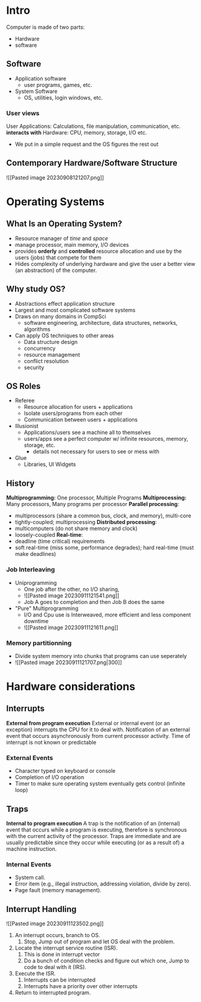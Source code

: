 # Intro
Computer is made of two parts:
- Hardware
- software
## Software
- Application software
	- user programs, games, etc.
- System Software
	- OS, utilities, login windows, etc.

### User views
User Applications: Calculations, file manipulation, communication, etc.
**interacts with**
Hardware: CPU, memory, storage, I/O etc.

- We put in a simple request and the OS figures the rest out

## Contemporary Hardware/Software Structure
![[Pasted image 20230908121207.png]]
# Operating Systems
## What Is an Operating System?
- Resource manager of *time* and *space*
- manage processor, main memory, I/O devices
- provides **orderly** and **controlled** resource allocation and use by the users (jobs) that compete for them
- Hides complexity of underlying hardware and give the user a better view (an abstraction) of the computer.
## Why study OS?
- Abstractions effect application structure
- Largest and most complicated software systems
- Draws on many domains in CompSci
	- software engineering, architecture, data structures, networks, algorithms
- Can apply OS techniques to other areas
	- Data structure design
	- concurrency
	- resource management
	- conflict resolution
	- security
## OS Roles
- Referee
	- Resource allocation for users + applications
	- Isolate users/programs from each other
	- Communication between users + applications
- Illusionist
	- Applications/users see a machine all to themselves
	- users/apps see a perfect computer w/ infinite resources, memory, storage, etc.
		- details not necessary for users to see or mess with
- Glue
	- Libraries, UI Widgets

## History
**Multiprogramming:** One processor, Multiple Programs
**Multiprocessing:** Many processors, Many programs per processor
**Parallel processing**:
- multiprocessors (share a common bus, clock, and memory), multi-core
- tightly-coupled; multiprocessing
**Distributed processing**:
- multicomputers (do not share memory and clock)
- loosely-coupled
**Real-time**:
- deadline (time critical) requirements
- soft real-time (miss some, performance degrades); hard real-time (must make deadlines)
### Job Interleaving
- Uniprogramming
	- One job after the other, no I/O sharing, 
	- ![[Pasted image 20230911121541.png]]
	- Job A goes to completion and then Job B does the same
- "Pure" Multiprogramming
	- I/O and Cpu use is Interweaved, more efficient and less component downtime
	- ![[Pasted image 20230911121611.png]]
### Memory partitionning
- Divide system memory into chunks that programs can use seperately
- ![[Pasted image 20230911121707.png|300]]
# Hardware considerations
## Interrupts 
**External from program execution**
External or internal event (or an exception) interrupts the CPU for it to deal with. Notification of an external event that occurs asynchronously from current processor activity. Time of interrupt is not known or predictable
### External Events
- Character typed on keyboard or console
- Completion of I/O operation
- Timer to make sure operating system eventually gets control (infinite loop)

## Traps
**Internal to program execution**
A trap is the notification of an (internal) event that occurs while a program is executing, therefore is synchronous with the current activity of the processor.
Traps are immediate and are usually predictable since they occur while executing (or as a result of) a machine instruction.
### Internal Events
- System call.
- Error item (e.g., illegal instruction, addressing violation, divide by zero).
- Page fault (memory management).

## Interrupt Handling
![[Pasted image 20230911123502.png]]

1. An interrupt occurs, branch to OS.
	1. Stop, Jump out of program and let OS deal with the problem.
2. Locate the interrupt service routine (ISR).
	1. This is done in interrupt vector
	2. Do a bunch of condition checks and figure out which one, Jump to code to deal with it (IRS).
3. Execute the ISR.
	1. Interrupts can be interrupted
	2. Interrupts have a priority over other interrupts
4. Return to interrupted program.

